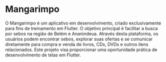 # Mangarimpo

O Mangarimpo é um aplicativo em desenvolvimento, criado exclusivamente para fins de treinamento em Flutter. O objetivo principal é facilitar a busca por sebos na região de Belém e Ananindeua. Através desta plataforma, os usuários podem encontrar sebos, explorar suas ofertas e se comunicar diretamente para compra e venda de livros, CDs, DVDs e outros itens relacionados. Este projeto visa proporcionar uma oportunidade prática de desenvolvimento de telas em Flutter.

<!-- ## Funcionalidades

- Lista de Sebos: Explore uma lista completa de sebos disponíveis na região, com informações detalhadas sobre cada um.

- Pesquisa Avançada: Pesquise sebos por nome, localização ou categoria de produtos.

- Detalhes do Sebo: Veja informações sobre horários de funcionamento, endereço, contato e tipos de produtos oferecidos por cada sebo.

- Comunicação Direta: Entre em contato diretamente com os sebos por meio do chat do próprio app.

- Anúncios de Produtos: Sebos podem listar produtos específicos que estão disponíveis para compra, venda ou troca.

